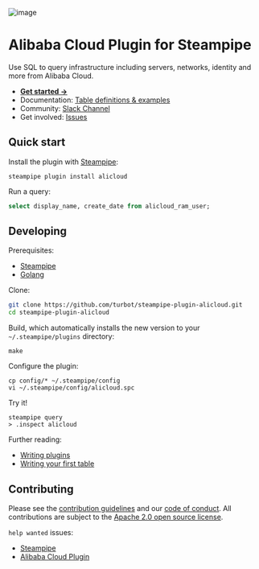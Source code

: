![image](https://hub.steampipe.io/images/plugins/turbot/alicloud-social-graphic.png)

# Alibaba Cloud Plugin for Steampipe

Use SQL to query infrastructure including servers, networks, identity and more from Alibaba Cloud.

* **[Get started →](https://hub.steampipe.io/plugins/turbot/alicloud)**
* Documentation: [Table definitions & examples](https://hub.steampipe.io/plugins/turbot/alicloud/tables)
* Community: [Slack Channel](https://steampipe.io/community/join)
* Get involved: [Issues](https://github.com/turbot/steampipe-plugin-alicloud/issues)

## Quick start

Install the plugin with [Steampipe](https://steampipe.io):
```shell
steampipe plugin install alicloud
```

Run a query:
```sql
select display_name, create_date from alicloud_ram_user;
```

## Developing

Prerequisites:
- [Steampipe](https://steampipe.io/downloads)
- [Golang](https://golang.org/doc/install)

Clone:

```sh
git clone https://github.com/turbot/steampipe-plugin-alicloud.git
cd steampipe-plugin-alicloud
```

Build, which automatically installs the new version to your `~/.steampipe/plugins` directory:
```
make
```

Configure the plugin:
```
cp config/* ~/.steampipe/config
vi ~/.steampipe/config/alicloud.spc
```

Try it!
```
steampipe query
> .inspect alicloud
```

Further reading:
* [Writing plugins](https://steampipe.io/docs/develop/writing-plugins)
* [Writing your first table](https://steampipe.io/docs/develop/writing-your-first-table)

## Contributing

Please see the [contribution guidelines](https://github.com/turbot/steampipe/blob/main/CONTRIBUTING.md) and our [code of conduct](https://github.com/turbot/steampipe/blob/main/CODE_OF_CONDUCT.md). All contributions are subject to the [Apache 2.0 open source license](https://github.com/turbot/steampipe-plugin-alicloud/blob/main/LICENSE).

`help wanted` issues:
- [Steampipe](https://github.com/turbot/steampipe/labels/help%20wanted)
- [Alibaba Cloud Plugin](https://github.com/turbot/steampipe-plugin-alicloud/labels/help%20wanted)
